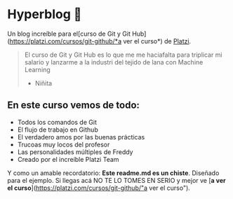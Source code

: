 # Hyperblog 💚
Un blog increíble para el[curso de Git y Git Hub](https://platzi.com/cursos/git-github/*a ver el curso*) de [Platzi](https://platzi.com/"Platzi").
> El curso de Git y Git Hub es lo que me me haciafalta para triplicar mi salario y lanzarme a la industri del tejido de lana con Machine Learning
> - Niñita

## En este curso vemos de todo:
* Todos los comandos de Git
* El flujo de trabajo en Github
* El verdadero amos por las buenas prácticas
* Trucoas muy locos del profesor
* Las personalidades múltiples de Freddy
* Creado por el increíble Platzi Team

Y como un amable recordatorio: **Este readme.md es un chiste**. Diseñado para el ejemplo. Si llegas acá NO TE LO TOMES EN SERIO y mejor ve [**a ver el curso**](https://platzi.com/cursos/git-github/"a ver el curso").